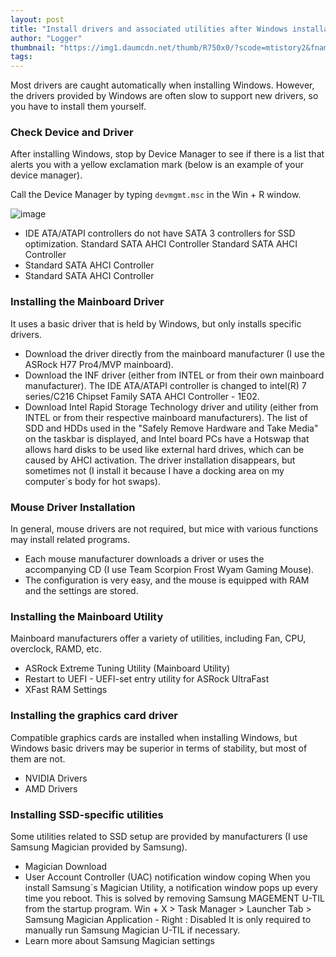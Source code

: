 ```yaml
---
layout: post
title: "Install drivers and associated utilities after Windows installation"
author: "Logger"
thumbnail: "https://img1.daumcdn.net/thumb/R750x0/?scode=mtistory2&fname=https%3A%2F%2Ft1.daumcdn.net%2Fcfile%2Ftistory%2F21711F50555772142C"
tags: 
---
```



Most drivers are caught automatically when installing Windows. However, the drivers provided by Windows are often slow to support new drivers, so you have to install them yourself.

### Check Device and Driver

After installing Windows, stop by Device Manager to see if there is a list that alerts you with a yellow exclamation mark (below is an example of your device manager).

Call the Device Manager by typing `devmgmt.msc` in the Win + R window.

![image](https://t1.daumcdn.net/cfile/tistory/21711F50555772142C)

- IDE ATA/ATAPI controllers do not have SATA 3 controllers for SSD optimization.
Standard SATA AHCI Controller
Standard SATA AHCI Controller
- Standard SATA AHCI Controller
- Standard SATA AHCI Controller

### Installing the Mainboard Driver

It uses a basic driver that is held by Windows, but only installs specific drivers.

- Download the driver directly from the mainboard manufacturer (I use the ASRock H77 Pro4/MVP mainboard).
- Download the INF driver (either from INTEL or from their own mainboard manufacturer).
The IDE ATA/ATAPI controller is changed to intel(R) 7 series/C216 Chipset Family SATA AHCI Controller - 1E02.
- Download Intel Rapid Storage Technology driver and utility (either from INTEL or from their respective mainboard manufacturers).
The list of SDD and HDDs used in the "Safely Remove Hardware and Take Media" on the taskbar is displayed, and Intel board PCs have a Hotswap that allows hard disks to be used like external hard drives, which can be caused by AHCI activation. The driver installation disappears, but sometimes not (I install it because I have a docking area on my computer`s body for hot swaps).

### Mouse Driver Installation

In general, mouse drivers are not required, but mice with various functions may install related programs.

- Each mouse manufacturer downloads a driver or uses the accompanying CD (I use Team Scorpion Frost Wyam Gaming Mouse).
- The configuration is very easy, and the mouse is equipped with RAM and the settings are stored.

### Installing the Mainboard Utility

Mainboard manufacturers offer a variety of utilities, including Fan, CPU, overclock, RAMD, etc.

- ASRock Extreme Tuning Utility (Mainboard Utility)
- Restart to UEFI - UEFI-set entry utility for ASRock UltraFast
- XFast RAM Settings

### Installing the graphics card driver

Compatible graphics cards are installed when installing Windows, but Windows basic drivers may be superior in terms of stability, but most of them are not.

- NVIDIA Drivers
- AMD Drivers

### Installing SSD-specific utilities

Some utilities related to SSD setup are provided by manufacturers (I use Samsung Magician provided by Samsung).

- Magician Download
- User Account Controller (UAC) notification window coping
When you install Samsung`s Magician Utility, a notification window pops up every time you reboot. This is solved by removing Samsung MAGEMENT U-TIL from the startup program.
Win + X > Task Manager > Launcher Tab > Samsung Magician Application - Right : Disabled
It is only required to manually run Samsung Magician U-TIL if necessary.
- Learn more about Samsung Magician settings